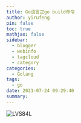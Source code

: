 ```yaml
---
title: Go语言之go build命令
author: yirufeng
pin: false
toc: true
mathjax: false
sidebar:
  - blogger
  - webinfo
  - tagcloud
  - category
categories:
  - Golang
tags:
  - go
date: 2021-07-24 09:29:40
summary:
---
```


![LVS84L](https://cdn.jsdelivr.net/gh/sivanWu0222/ImageHosting@master/uPic/LVS84L.jpg)

<!-- more -->